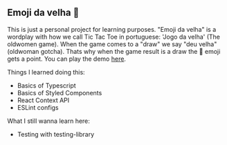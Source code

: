 ## Emoji da velha 👵

This is just a personal project for learning purposes. "Emoji da velha" is a wordplay with how we call Tic Tac Toe in portuguese: 'Jogo da velha' (The oldwomen game). When the game comes to a "draw" we say "deu velha" (oldwoman gotcha). Thats why when the game result is a draw the 👵 emoji gets a point. You can play the demo [here](https://github.com/facebook/create-react-app).

Things I learned doing this:

- Basics of Typescript
- Basics of Styled Components
- React Context API
- ESLint configs

What I still wanna learn here:

- Testing with testing-library
